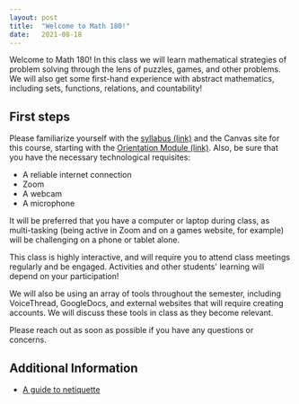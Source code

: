```yaml
---
layout: post
title:  "Welcome to Math 180!"
date:   2021-08-18 
---
```

Welcome to Math 180!  In this class we will learn mathematical strategies of problem solving through the lens of puzzles, games, and other problems.
We will also get some first-hand experience with abstract mathematics, including sets, functions, relations, and countability!

## First steps

Please familiarize yourself with the [syllabus (link)](https://wcasper.github.io/math180fall2021/extras/syllabus) and the Canvas site for this course, starting with the [Orientation Module (link)](https://csufullerton.instructure.com/courses/3309029/modules). Also, be sure that you have the necessary technological requisites:

* A reliable internet connection
* Zoom
* A webcam
* A microphone

It will be preferred that you have a computer or laptop during class, as multi-tasking (being active in Zoom and on a games website, for example) will be challenging on a phone or tablet alone.

This class is highly interactive, and will require you to attend class meetings regularly and be engaged. Activities and other students' learning will depend on your participation!

We will also be using an array of tools throughout the semester, including VoiceThread, GoogleDocs, and external websites that will require creating accounts. We will discuss these tools in class as they become relevant.

Please reach out as soon as possible if you have any questions or concerns.

## Additional Information

* [A guide to netiquette](https://titaniumhelp.fullerton.edu/m/StudentSelf-HelpGuide/l/646667-student-what-is-netiquette)
